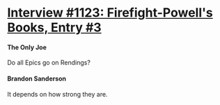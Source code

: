 # [Interview #1123: Firefight-Powell's Books, Entry #3](https://www.theoryland.com/intvmain.php?i=1123#3)

#### The Only Joe

Do all Epics go on Rendings?

#### Brandon Sanderson

It depends on how strong they are.

